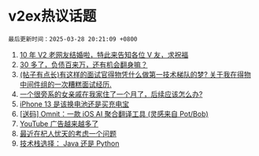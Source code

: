 # v2ex热议话题

`最后更新时间：2025-03-28 20:21:09 +0800`

1. [10 年 V2 老网友结婚啦，特此来告知各位 V 友，求祝福](https://www.v2ex.com/t/1121713)
1. [30 多了，负债百来万，还有机会翻身嘛？](https://www.v2ex.com/t/1121755)
1. [(帖子有点长)有这样的面试官得物凭什么做第一技术梯队的梦? 关于我在得物中间件组的一次糟糕面试经历.](https://www.v2ex.com/t/1121646)
1. [一个很旁系的女亲戚在我家住了一个月了，后续应该怎么办?](https://www.v2ex.com/t/1121768)
1. [iPhone 13 是该换电池还是买充电宝](https://www.v2ex.com/t/1121652)
1. [[送码] Omnit：一款 iOS AI 聚合翻译工具 (灵感来自 Pot/Bob)](https://www.v2ex.com/t/1121656)
1. [YouTube 广告越来越多了](https://www.v2ex.com/t/1121659)
1. [最近在杞人忧天的考虑一个问题](https://www.v2ex.com/t/1121608)
1. [技术栈选择： Java 还是 Python](https://www.v2ex.com/t/1121609)

